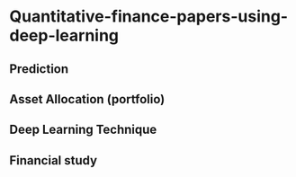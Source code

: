 # Quantitative-finance-papers-using-deep-learning

## Prediction

## Asset Allocation (portfolio)

## Deep Learning Technique

## Financial study
